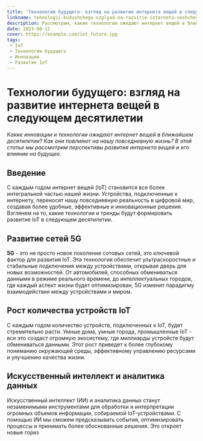 ```yaml
---
title: 'Технологии будущего: взгляд на развитие интернета вещей в следующем десятилетии'
linkname: tehnologii-budushchego-vzglyad-na-razvitie-interneta-veshchey-v-sleduyushchem-desyatiletii
description: Рассмотрим, какие технологии ожидают интернет вещей в ближайшем десятилетии и как они повлияют на нашу жизнь.
date: 2023-08-12
cover: https://example.com/iot_future.jpg
tags:
 - IoT
 - Технологии будущего
 - Инновации
 - Развитие IoT
---
```


# Технологии будущего: взгляд на развитие интернета вещей в следующем десятилетии

*Какие инновации и технологии ожидают интернет вещей в ближайшем десятилетии? Как они повлияют на нашу повседневную жизнь? В этой статье мы рассмотрим перспективы развития интернета вещей и его влияние на будущее.*

## Введение

С каждым годом интернет вещей (IoT) становится все более интегральной частью нашей жизни. Устройства, подключенные к интернету, переносят нашу повседневную реальность в цифровой мир, создавая более удобные, эффективные и инновационные решения. Взглянем на то, какие технологии и тренды будут формировать развитие IoT в следующем десятилетии.

## Развитие сетей 5G

**5G** - это не просто новое поколение сотовых сетей, это ключевой фактор для развития IoT. Эта технология обеспечит ультраскоростные и стабильные подключения между устройствами, открывая дверь для новых возможностей. От автомобилей, способных обмениваться данными в режиме реального времени, до интеллектуальных городов, где каждый аспект жизни будет оптимизирован, 5G изменит парадигму взаимодействия между устройствами и миром.

## Рост количества устройств IoT

С каждым годом количество устройств, подключенных к IoT, будет стремительно расти. Умные дома, умные города, промышленные IoT - все это создаст огромную экосистему, где миллиарды устройств будут обмениваться данными. Этот рост приведет к более глубокому пониманию окружающей среды, эффективному управлению ресурсами и улучшению качества жизни.

## Искусственный интеллект и аналитика данных

Искусственный интеллект (ИИ) и аналитика данных станут незаменимыми инструментами для обработки и интерпретации огромных объемов информации, собираемой IoT-устройствами. С помощью ИИ мы сможем предсказывать события, оптимизировать процессы и принимать более обоснованные решения. Это откроет новые гориз
